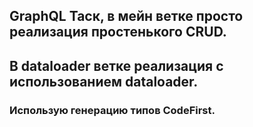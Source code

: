 ## GraphQL Таск, в мейн ветке просто реализация простенького CRUD.
## В dataloader ветке реализация с использованием dataloader.
### Использую генерацию типов CodeFirst.